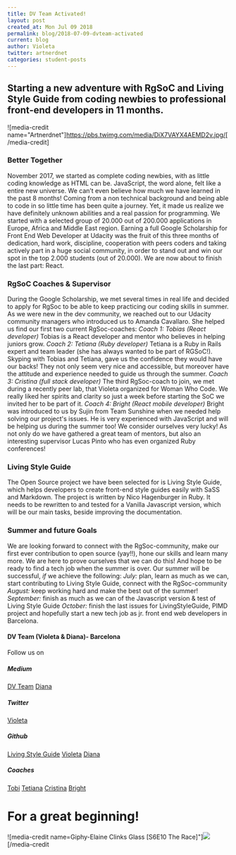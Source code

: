```yaml
---
title: DV Team Activated!
layout: post
created_at: Mon Jul 09 2018
permalink: blog/2018-07-09-dvteam-activated
current: blog
author: Violeta
twitter: artnerdnet
categories: student-posts
---
```

## Starting a new adventure with RgSoC and Living Style Guide from coding newbies to professional front-end developers in 11 months.
![media-credit name="Artnerdnet"]<https://pbs.twimg.com/media/DiX7VAYX4AEMD2v.jpg/>[/media-credit]
### Better Together
November 2017, we started as complete coding newbies, with as little coding knowledge as HTML can be. JavaScript, the word alone, felt like a entire new universe. We can’t even believe how much we have learned in the past 8 months! Coming from a non technical background and being able to code in so little time has been quite a journey. Yet, it made us realize we have definitely unknown abilities and a real passion for programming.
We started with a selected group of 20.000 out of 200.000 applications in Europe, Africa and Middle East region. Earning a full Google Scholarship for Front End Web Developer at Udacity was the fruit of this three months of dedication, hard work, discipline, cooperation with peers coders and taking actively part in a huge social community, in order to stand out and win our spot in the top 2.000 students (out of 20.000). We are now about to finish the last part: React.
### RgSoC Coaches & Supervisor
During the Google Scholarship, we met several times in real life and decided to apply for RgSoc to be able to keep practicing our coding skills in summer. As we were new in the dev community, we reached out to our Udacity community managers who introduced us to Amanda Cavallaro. She helped us find our first two current RgSoc-coaches: 
*Coach 1: Tobias (React developer)* 
Tobias is a React developer and mentor who believes in helping juniors grow.
*Coach 2: Tetiana (Ruby developer)*
Tetiana is a Ruby in Rails expert and team leader (she has always wanted to be part of RGSoC!).
Skyping with Tobias and Tetiana, gave us the confidence they would have our backs! They not only seem very nice and accessible, but moreover have the attitude and experience needed to guide us through the summer.
*Coach 3: Cristina (full stack developer)*
The third RgSoc-coach to join, we met during a recently peer lab, that Violeta organized for Woman Who Code. We really liked her spirits and clarity so just a week before starting the SoC we invited her to be part of it. 
*Coach 4: Bright (React mobile developer)*
Bright was introduced to us by Sujin from Team Sunshine when we needed help solving our project's issues. He is very experienced with JavaScript and will be helping us during the summer too! 
We consider ourselves very lucky! As not only do we have gathered a great team of mentors, but also an interesting supervisor Lucas Pinto who has even organized Ruby conferences! 
### Living Style Guide
The Open Source project we have been selected for is Living Style Guide, which helps developers to create front-end style guides easily with SaSS and Markdown. The project is written by Nico Hagenburger in Ruby. It needs to be rewritten to and tested for a Vanilla Javascript version, which will be our main tasks, beside improving the documentation. 
### Summer and future Goals
We are looking forward to connect with the RgSoc-community, make our first ever contribution to open source (yay!!), hone our skills and learn many more. We are here to prove ourselves that we can do this! And hope to be ready to find a tech job when the summer is over.
Our summer will be successful, _if_ we achieve the following:
*July:* plan, learn as much as we can, start contributing to Living Style Guide, connect with the RgSoc-community
*August:* keep working hard and make the best out of the summer!
*September:* finish as much as we can of the Javascript version & test of Living Style Guide
*October:* finish the last issues for LivingStyleGuide, PIMD project and hopefully start a new tech job as jr. front end web developers in Barcelona.
#### DV Team (Violeta & Diana)- Barcelona
Follow us on
##### Medium
[DV Team](http://www.medium.com/@dvteam)
[Diana](https://medium.com/@diana.vile)
##### Twitter
[Violeta](http://www.twitter.com/artnerdnet)
##### Github
[Living Style Guide](https://github.com/livingstyleguide/livingstyleguide)
[Violeta](http://www.github.com/artnerdnet)
[Diana](http://www.github.com/dianavile)
##### Coaches
[Tobi](https://github.com/tobmaster)
[Tetiana](https://github.com/brytannia)
[Cristina](https://github.com/cristinaverdi)
[Bright](https://github.com/benevbright)
# For a great beginning!
![media-credit name=Giphy-Elaine Clinks Glass [S6E10 The Race]"]<img src="https://media.giphy.com/media/WeJeWpUMxpQmk/giphy.gif">[/media-credit